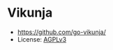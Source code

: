 # Vikunja
- https://github.com/go-vikunja/
- License: [AGPLv3](https://www.gnu.org/licenses/agpl-3.0.html)
